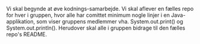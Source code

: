 Vi skal begynde at øve kodnings-samarbejde.  Vi skal aflever en fælles repo for hver i gruppen, hvor alle har comittet minimum nogle linjer i en Java-applikation, som viser gruppens medlemmer vha. System.out.print() og System.out.println(). Herudover skal alle i gruppen bidrage til den fælles repo's README.